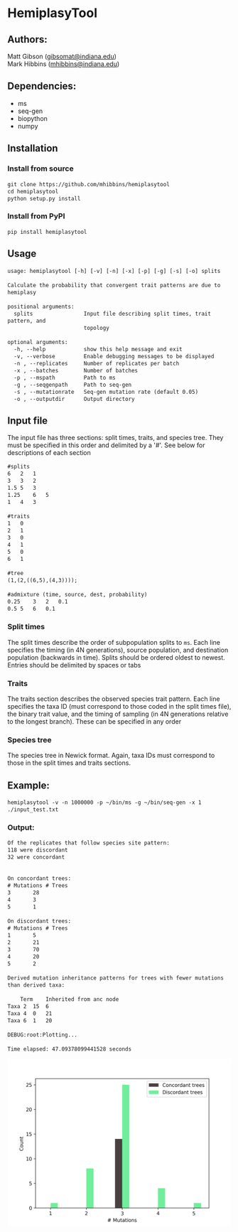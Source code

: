 # HemiplasyTool

## Authors:
Matt Gibson (gibsomat@indiana.edu)  
Mark Hibbins (mhibbins@indiana.edu)

## Dependencies:
* ms  
* seq-gen  
* biopython
* numpy


## Installation

### Install from source
```
git clone https://github.com/mhibbins/hemiplasytool
cd hemiplasytool
python setup.py install
```

### Install from PyPI
```
pip install hemiplasytool
```

## Usage
```
usage: hemiplasytool [-h] [-v] [-n] [-x] [-p] [-g] [-s] [-o] splits

Calculate the probability that convergent trait patterns are due to hemiplasy

positional arguments:
  splits                Input file describing split times, trait pattern, and
                        topology

optional arguments:
  -h, --help            show this help message and exit
  -v, --verbose         Enable debugging messages to be displayed
  -n , --replicates     Number of replicates per batch
  -x , --batches        Number of batches
  -p , --mspath         Path to ms
  -g , --seqgenpath     Path to seq-gen
  -s , --mutationrate   Seq-gen mutation rate (default 0.05)
  -o , --outputdir      Output directory
```

## Input file

The input file has three sections:  split times, traits, and species tree. They must be specified in this order and delimited by a '#'. See below for descriptions of each section

```
#splits
6   2   1
3   3   2
1.5 5   3
1.25    6   5
1   4   3

#traits
1   0 
2   1
3   0
4   1
5   0
6   1

#tree
(1,(2,((6,5),(4,3))));

#admixture (time, source, dest, probability)
0.25    3   2   0.1
0.5 5   6   0.1

```

### Split times

The split times describe the order of subpopulation splits to `ms`. Each line specifies the timing (in 4N generations), source population, and destination population (backwards in time). Splits should be ordered oldest to newest. Entries should be delimited by spaces or tabs


### Traits

The traits section describes the observed species trait pattern. Each line specifies the taxa ID (must correspond to those coded in the split times file), the binary trait value, and the timing of sampling (in 4N generations relative to the longest branch). These can be specified in any order


### Species tree

The species tree in Newick format. Again, taxa IDs must correspond to those in the split times and traits sections.


## Example:
```
hemiplasytool -v -n 1000000 -p ~/bin/ms -g ~/bin/seq-gen -x 1 ./input_test.txt
```

### Output:
```
Of the replicates that follow species site pattern:
118 were discordant
32 were concordant


On concordant trees:
# Mutations	# Trees
3		28
4		3
5		1

On discordant trees:
# Mutations	# Trees
1		5
2		21
3		70
4		20
5		2

Derived mutation inheritance patterns for trees with fewer mutations than derived taxa:

	Term	Inherited from anc node
Taxa 2	15	6
Taxa 4	0	21
Taxa 6	1	20

DEBUG:root:Plotting...

Time elapsed: 47.09378099441528 seconds
```

![Mutation distribution](mutation_dist.png)